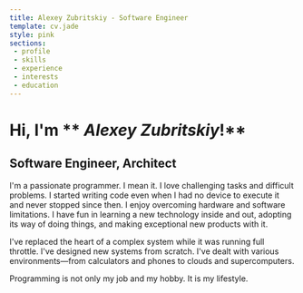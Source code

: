 ```yaml
---
title: Alexey Zubritskiy - Software Engineer
template: cv.jade
style: pink
sections:
 - profile
 - skills
 - experience
 - interests
 - education
---
```



Hi, I'm ** *Alexey Zubritskiy*!**
==============================
Software Engineer, Architect
----------------------------

I'm a passionate programmer. I mean it. I love challenging tasks and difficult problems. I started writing code even when I had no device to execute it and never stopped since then. I enjoy overcoming hardware and software limitations. I have fun in learning a new technology inside and out, adopting its way of doing things, and making exceptional new products with it. 

I've replaced the heart of a complex system while it was running full throttle. I've designed new systems from scratch. I've dealt with various environments—from calculators and phones to clouds and supercomputers. 

Programming is not only my job and my hobby. It is my lifestyle.
